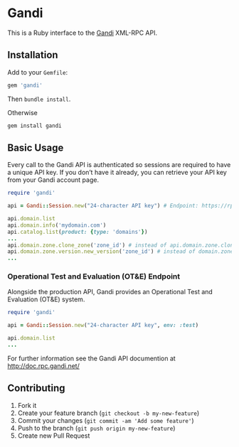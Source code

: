 # Gandi

This is a Ruby interface to the [Gandi](http://gandi.net) XML-RPC API.

## Installation

Add to your `Gemfile`:

```ruby
gem 'gandi'
```

Then `bundle install`.

Otherwise

```bash
gem install gandi
```

## Basic Usage

Every call to the Gandi API is authenticated so sessions are required to have a unique API key. If you don’t have it already, you can retrieve your API key from your Gandi account page.

```ruby
require 'gandi'

api = Gandi::Session.new("24-character API key") # Endpoint: https://rpc.gandi.net/xmlrpc/

api.domain.list
api.domain.info('mydomain.com')
api.catalog.list(product: {type: 'domains'})
...
api.domain.zone.clone_zone('zone_id') # instead of api.domain.zone.clone
api.domain.zone.version.new_version('zone_id') # instead of domain.zone.version.new
...
```

### Operational Test and Evaluation (OT&E) Endpoint

Alongside the production API, Gandi provides an Operational Test and Evaluation (OT&E) system.

```ruby
require 'gandi'

api = Gandi::Session.new("24-character API key", env: :test)

api.domain.list
...
```

For further information see the Gandi API documention at http://doc.rpc.gandi.net/

## Contributing

1. Fork it
2. Create your feature branch (`git checkout -b my-new-feature`)
3. Commit your changes (`git commit -am 'Add some feature'`)
4. Push to the branch (`git push origin my-new-feature`)
5. Create new Pull Request

